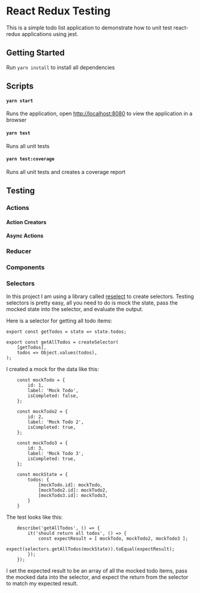 # React Redux Testing
This is a simple todo list application to demonstrate how to unit test react-redux applications using jest.

## Getting Started
Run `yarn install` to install all dependencies

## Scripts
#### `yarn start`
Runs the application, open [http://localhost:8080](http://localhost:8080) to view the application in a browser
#### `yarn test`
Runs all unit tests
#### `yarn test:coverage`
Runs all unit tests and creates a coverage report

## Testing 

### Actions
#### Action Creators
#### Async Actions
### Reducer
### Components
### Selectors
In this project I am using a library called [reselect](https://github.com/reduxjs/reselect) to create selectors. Testing selectors is pretty easy, all you need to do is mock the state, pass the mocked state into the selector, and evaluate the output.

Here is a selector for getting all todo items:
```
export const getTodos = state => state.todos;

export const getAllTodos = createSelector(
	[getTodos],
	todos => Object.values(todos),
);
```
I created a mock for the data like this:
```
	const mockTodo = {
		id: 1,
		label: 'Mock Todo',
		isCompleted: false,
	};

	const mockTodo2 = {
		id: 2,
		label: 'Mock Todo 2',
		isCompleted: true,
	};

	const mockTodo3 = {
		id: 3,
		label: 'Mock Todo 3',
		isCompleted: true,
	};

	const mockState = {
		todos: {
			[mockTodo.id]: mockTodo,
			[mockTodo2.id]: mockTodo2,
			[mockTodo3.id]: mockTodo3,
		}
	}
```

The test looks like this:
```
	describe('getAllTodos', () => {
		it('should return all todos', () => {
			const expectResult = [ mockTodo, mockTodo2, mockTodo3 ];
			expect(selectors.getAllTodos(mockState)).toEqual(expectResult);
		});
	});
```

I set the expected result to be an array of all the mocked todo items, pass the mocked data into the selector, and expect the return from the selector to match my expected result.
